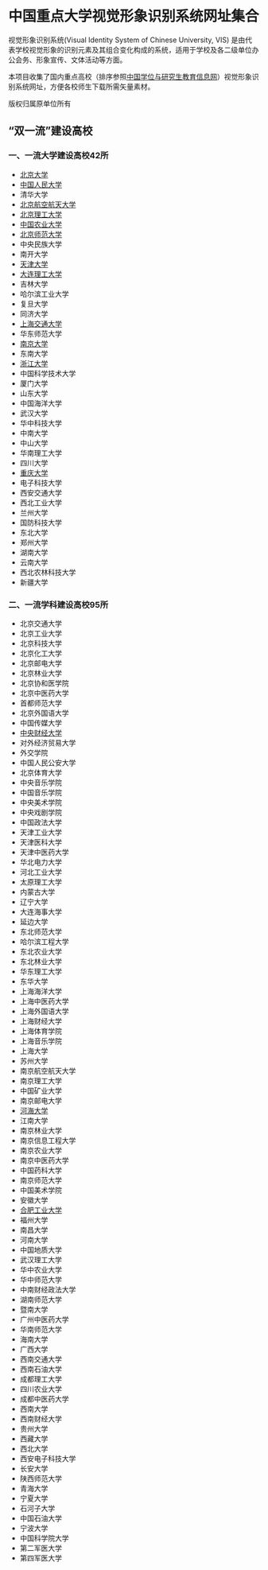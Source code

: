 # 中国重点大学视觉形象识别系统网址集合

视觉形象识别系统(Visual Identity System of Chinese University, VIS) 是由代表学校视觉形象的识别元素及其组合变化构成的系统，适用于学校及各二级单位办公会务、形象宣传、文体活动等方面。

本项目收集了国内重点高校（排序参照[中国学位与研究生教育信息网](http://www.chinadegrees.cn/xwyyjsjyxx/xwbl/zdjs/syl/)）视觉形象识别系统网址，方便各校师生下载所需矢量素材。

版权归属原单位所有


## “双一流”建设高校
### 一、一流大学建设高校42所
- [北京大学](https://vim.pku.edu.cn/xzzq/index.htm)
- [中国人民大学](http://jiaowu.ruc.edu.cn/wjxz6/jxyx3/5b78134c8ce64102a757a0d9b98db493.htm)
- 清华大学
- [北京航空航天大学](http://xcb.buaa.edu.cn/jswhjs/xxsbsj/index.htm)
- [北京理工大学](http://www.bit.edu.cn/gbxxgk/gbjswh/vixx/index.htm)
- [中国农业大学](http://www.cau.edu.cn/col/col10258/index.html)
- [北京师范大学](https://xcb.bnu.edu.cn/fwzn/xzzx/)
- 中央民族大学
- 南开大学
- [天津大学](http://e.tju.edu.cn/toModule.do?prefix=/News&page=/newsDetail.do?infoid=25454)
- [大连理工大学](http://office.dlut.edu.cn/info/1083/2807.htm)
- 吉林大学
- 哈尔滨工业大学
- 复旦大学
- 同济大学
- [上海交通大学](http://vi.sjtu.edu.cn/)
- 华东师范大学
- [南京大学](https://www.nju.edu.cn/3647/list.htm#wen2)
- 东南大学
- [浙江大学](http://www.zju.edu.cn/572/list.htm)
- 中国科学技术大学
- 厦门大学
- 山东大学
- 中国海洋大学
- 武汉大学
- 华中科技大学
- 中南大学
- 中山大学
- 华南理工大学
- 四川大学
- [重庆大学](https://www.cqu.edu.cn/Channel/000-002-001-003/1/index.html)
- 电子科技大学
- 西安交通大学
- 西北工业大学
- 兰州大学
- 国防科技大学
- 东北大学
- 郑州大学
- 湖南大学
- 云南大学
- 西北农林科技大学
- 新疆大学

### 二、一流学科建设高校95所

- 北京交通大学
- 北京工业大学
- 北京科技大学
- 北京化工大学
- 北京邮电大学
- 北京林业大学
- 北京协和医学院
- 北京中医药大学
- 首都师范大学
- 北京外国语大学
- 中国传媒大学
- [中央财经大学](http://www.cufe.edu.cn/xxgk/xxbs/sjxxsbxt0/101339.htm)
- 对外经济贸易大学
- 外交学院
- 中国人民公安大学
- 北京体育大学
- 中央音乐学院
- 中国音乐学院
- 中央美术学院
- 中央戏剧学院
- 中国政法大学
- 天津工业大学
- 天津医科大学
- 天津中医药大学
- 华北电力大学
- 河北工业大学
- 太原理工大学
- 内蒙古大学
- 辽宁大学
- 大连海事大学
- 延边大学
- 东北师范大学
- 哈尔滨工程大学
- 东北农业大学
- 东北林业大学
- 华东理工大学
- 东华大学
- 上海海洋大学
- 上海中医药大学
- 上海外国语大学
- 上海财经大学
- 上海体育学院
- 上海音乐学院
- 上海大学
- 苏州大学
- 南京航空航天大学
- 南京理工大学
- 中国矿业大学
- 南京邮电大学
- [河海大学](http://www.hhu.edu.cn/236/list.htm)
- 江南大学
- 南京林业大学
- 南京信息工程大学
- 南京农业大学
- 南京中医药大学
- 中国药科大学
- 南京师范大学
- 中国美术学院
- 安徽大学
- [合肥工业大学](https://www.hfut.edu.cn/5298/list.htm)
- 福州大学
- 南昌大学
- 河南大学
- 中国地质大学
- 武汉理工大学
- 华中农业大学
- 华中师范大学
- 中南财经政法大学
- 湖南师范大学
- 暨南大学
- 广州中医药大学
- 华南师范大学
- 海南大学
- 广西大学
- 西南交通大学
- 西南石油大学
- 成都理工大学
- 四川农业大学
- 成都中医药大学
- 西南大学
- 西南财经大学
- 贵州大学
- 西藏大学
- 西北大学
- 西安电子科技大学
- 长安大学
- 陕西师范大学
- 青海大学
- 宁夏大学
- 石河子大学
- 中国石油大学
- 宁波大学
- 中国科学院大学
- 第二军医大学
- 第四军医大学
